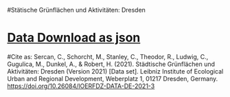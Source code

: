 #Stätische Grünflächen und Aktivitäten: Dresden

# [Data Download as json ](2021/research_data/3/all_activities_DD.json)

#Cite as:
Sercan, C., Schorcht, M., Stanley, C., Theodor, R., Ludwig, C., Gugulica, M., Dunkel, A., & Robert, H. (2021). Städtische Grünflächen und Aktivitäten: Dresden (Version 2021) [Data set]. Leibniz Institute of Ecological Urban and Regional Development, Weberplatz 1, 01217 Dresden, Germany. https://doi.org/10.26084/IOERFDZ-DATA-DE-2021-3
